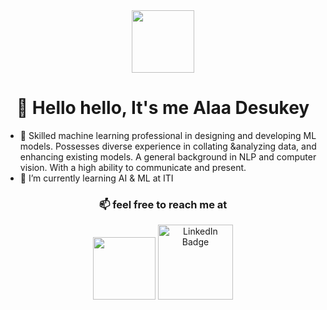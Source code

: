 <div id="header" align="center">
  <img src="https://media.giphy.com/media/M9gbBd9nbDrOTu1Mqx/giphy.gif" width="100"/>
</div>

# <div align="center">👋 Hello hello, It's me Alaa Desukey </div>
- 👀 Skilled machine learning professional in designing and developing ML models.
Possesses diverse experience in collating &analyzing data, and enhancing existing models.
 A general background in NLP and computer vision. With a high ability to communicate and present.
- 🌱 I’m currently learning AI & ML at ITI
 ### <div align="center" > 📫 feel free to reach me at</div>
<div id="badges" align="center">
  <a href="alaadesukey@outlook.com"><img width=100px src="https://camo.githubusercontent.com/b87ab91e3deeb17ce45fc36f33fa01610aa4709d3cc35ac29dc02bf97faf4dc9/68747470733a2f2f696d672e736869656c64732e696f2f62616467652f2d474d41494c2d4431343833363f7374796c653d666c61742d737175617265266c6f676f3d676d61696c266c6f676f436f6c6f723d7768697465"/></a>
  <a href='https://www.linkedin.com/in/alaadesukey/'><img width=120px src="https://img.shields.io/badge/LinkedIn-blue?style=for-the-badge&logo=linkedin&logoColor=white" alt="LinkedIn Badge"/></a>
</div>
